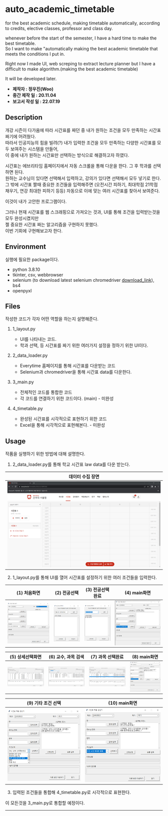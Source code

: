 # auto_academic_timetable
for the best academic schedule, making timetable automatically, according to credits, elective classes, professor and class day.

whenever before the start of the semester, I have a hard time to make the best timetable.   
So I want to make "automatically making the best academic timetable that meets the conditions I put in.   

Right now I made UI, web screping to extract lecture planner but I have a difficult to make algorithm.(making the best academic timetable)   

It will be developed later.   

* **제작자 : 정우진(Woo)**
* **중간 제작 일 : 20.11.04**
* **보고서 작성 일 : 22.07.19**


## Description

개강 시즌이 다가옴에 따라 시간표를 짜던 중 내가 원하는 조건을 모두 만족하는 시간표 짜기에 어려웠다.    
따라서 인공지능의 힘을 빌려(?) 내가 입력한 조건을 모두 만족하는 다양한 시간표를 모두 보여주는 시스템을 만들어,    
이 중에 내가 원하는 시간표만 선택하는 방식으로 해결하고자 하였다.   

시간표는 에브리타임 홈페이지에서 자동 스크롤을 통해 다운을 한다. 그 후 학과를 선택하면 된다.   
원하는 교수님이 있다면 선택해서 입력하고, 강의가 있다면 선택해서 모두 넣기로 한다.    
그 밖에 시간표 짤때 중요한 조건들을 입력해주면 (오전시간 피하기, 최대학점 21학점 채우기, 연강 최대한 피하기 등등)
자동으로 이에 맞는 여러 시간표를 찾아서 보여준다.   

이것이 내가 고안한 프로그램이다.    

그러나 현재 시간표를 웹 스크래핑으로 가져오는 것과, UI를 통해 조건을 입력받는것을 모두 완성시켰지만   
젤 중요한 시간표 짜는 알고리즘을 구현하지 못했다.   
이번 기회에 구현해보고자 한다. 

## Environment
실행에 필요한 package이다.   

* python 3.8.10
* tkinter, csv, webbrowser
* selenium (to download latest selenium chromedriver [download_link](https://sites.google.com/chromium.org/driver/)), bs4
* openpyxl
  
## Files
작성한 코드가 각자 어떤 역할을 하는지 설명해준다. 
1. 1_layout.py
    * UI를 나타내는 코드. 
	* 학과 선택, 등 시간표를 짜기 위한 여러가지 설정을 정하기 위한 UI이다. 
	
2. 2_data_loader.py
    * Everytime 홈페이지를 통해 시간표를 다운받는 코드
	* Selenium과 chromedriver을 통해 시간표 data를 다운한다. 
	
3. 3_main.py
    * 전체적인 코드를 통합한 코드
	* 각 코드를 연결하기 위한 코드이다. (main) - 미완성
	
4. 4_timetable.py
    * 완성된 시간표를 시각적으로 표현하기 위한 코드
	* Excel을 통해 시각적으로 표현해본다. - 미완성

## Usage
작품을 실행하기 위한 방법에 대해 설명한다.   

1. 2_data_loader.py를 통해 학교 시간표 law data를 다운 받는다. 

|데이터 수집 장면|
|--|
|![nn](/image/data_loader.png)|


2. 1_layout.py를 통해 UI를 열어 시간표를 설정하기 위한 여러 조건들을 입력한다.   

|(1) 처음화면|(2) 전공선택|(3) 전공선택 완료|(4) main화면|
|--|--|--|--|
|![nn](/image/main_img.png)|![nn](/image/subject_select.png)|![nn](/image/subject_select_1.png)|![nn](/image/complete_1.png)|  

|(5) 상세선택화면|(6) 교수, 과목 검색|(7) 과목 선택완료|(8) main화면|
|--|--|--|--|
|![nn](/image/pro_lec_select.png)|![nn](/image/pro_lec_select_1.png)|![nn](/image/pro_lec_select_2.png)|![nn](/image/complete_2.png)|   

|(9) 기타 조건 선택|(10) main화면|
|--|--|
|![nn](/image/complete_3.png)|![nn](/image/complete_4.png)|

3. 입력된 조건들을 통합해 4_timetable.py로 시각적으로 표현한다.    

이 모든것을 3_main.py로 통합할 예정이다. 

---------------------------------------------------------
